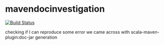 mavendocinvestigation
=====================

[![Build Status](https://travis-ci.org/rvanheest/mavendocinvestigation.svg?branch=master)](https://travis-ci.org/rvanheest/mavendocinvestigation)

checking if I can reproduce some error we came across with scala-maven-plugin:doc-jar generation
